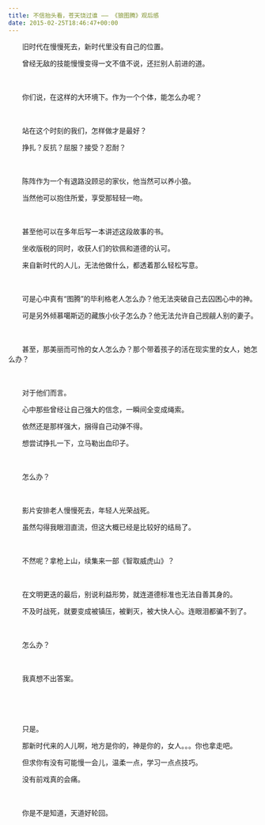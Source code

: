 ```yaml
---
title: 不信抬头看，苍天饶过谁 —— 《狼图腾》观后感
date: 2015-02-25T18:46:47+00:00
---
```

　　旧时代在慢慢死去，新时代里没有自己的位置。
  
　　曾经无敌的技能慢慢变得一文不值不说，还拦别人前进的道。
  
　　
  
　　你们说，在这样的大环境下。作为一个个体，能怎么办呢？
  
　　
  
　　站在这个时刻的我们，怎样做才是最好？
  
　　挣扎？反抗？屈服？接受？忍耐？
  
　　
  
　　陈阵作为一个有退路没顾忌的家伙，他当然可以养小狼。
  
　　当然他可以抱住所爱，享受那轻轻一吻。
  
　　
  
　　甚至他可以在多年后写一本讲述这段故事的书。
  
　　坐收版税的同时，收获人们的钦佩和道德的认可。
  
　　来自新时代的人儿，无法他做什么，都透着那么轻松写意。
  
　　
  
　　可是心中真有“图腾”的毕利格老人怎么办？他无法突破自己去囚困心中的神。
  
　　可是另外倾慕噶斯迈的藏族小伙子怎么办？他无法允许自己觊觎人别的妻子。
  
　　
  
　　甚至，那美丽而可怜的女人怎么办？那个带着孩子的活在现实里的女人，她怎么办？
  
　　
  
　　对于他们而言。
  
　　心中那些曾经让自己强大的信念，一瞬间全变成绳索。
  
　　依然还是那样强大，捆得自己动弹不得。
  
　　想尝试挣扎一下，立马勒出血印子。
  
　　
  
　　怎么办？
  
　　
  
　　影片安排老人慢慢死去，年轻人光荣战死。
  
　　虽然勾得我眼泪直流，但这大概已经是比较好的结局了。
  
　　
  
　　不然呢？拿枪上山，续集来一部《智取威虎山》？
  
　　
  
　　在文明更迭的最后，别说利益形势，就连道德标准也无法自善其身的。
  
　　不及时战死，就要变成被镇压，被剿灭，被大快人心。连眼泪都骗不到了。
  
　　
  
　　怎么办？
  
　　
  
　　我真想不出答案。
  
　　
  
　　
  
　　只是。
  
　　那新时代来的人儿啊，地方是你的，神是你的，女人。。。你也拿走吧。
  
　　但求你有没有可能慢一会儿，温柔一点，学习一点点技巧。
  
　　没有前戏真的会痛。
  
　　
  
　　你是不是知道，天道好轮回。
  
　　
